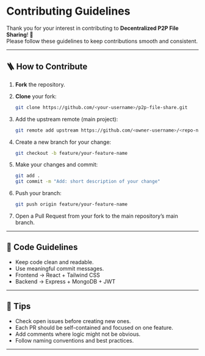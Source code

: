 # Contributing Guidelines

Thank you for your interest in contributing to **Decentralized P2P File Sharing**! 🎉  
Please follow these guidelines to keep contributions smooth and consistent.

---

## 🪜 How to Contribute

1. **Fork** the repository.
2. **Clone** your fork:
   ```bash
   git clone https://github.com/<your-username>/p2p-file-share.git 
   ```

3. Add the upstream remote (main project):
    ```bash
    git remote add upstream https://github.com/<owner-username>/<repo-name>.git
    ```

4. Create a new branch for your change: 

    ```bash
    git checkout -b feature/your-feature-name
    ```

5. Make your changes and commit: 
      ```bash
      git add .
      git commit -m "Add: short description of your change"
      ```   
        
6. Push your branch:
    ```bash
    git push origin feature/your-feature-name
    ```

7. Open a Pull Request from your fork to the main repository’s main branch.

---

## 🧩 Code Guidelines

- Keep code clean and readable.
- Use meaningful commit messages.
- Frontend → React + Tailwind CSS
- Backend → Express + MongoDB + JWT

---

## 🧠 Tips

- Check open issues before creating new ones.
- Each PR should be self-contained and focused on one feature.
- Add comments where logic might not be obvious.
- Follow naming conventions and best practices.


---